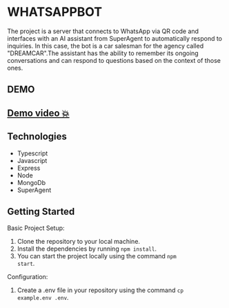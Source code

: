# WHATSAPPBOT
The project is a server that connects to WhatsApp via QR code and interfaces with an  AI assistant from SuperAgent to automatically respond to inquiries.
In this case, the bot is a car salesman for the agency called "DREAMCAR".The assistant has the ability to remember its ongoing conversations and can respond to questions based on the context of those ones.
## DEMO 
## [Demo video 💥](https://www.youtube.com/watch?v=BQUEjkmKau8)

## Technologies
- Typescript
- Javascript
- Express
- Node
- MongoDb
- SuperAgent

## Getting Started
Basic Project Setup:
1. Clone the repository to your local machine.
2. Install the dependencies by running <code>npm install</code>.
3. You can start the project locally using the command <code>npm start</code>.

Configuration:
1. Create a .env file in your repository using the command <code>cp example.env .env</code>. 
